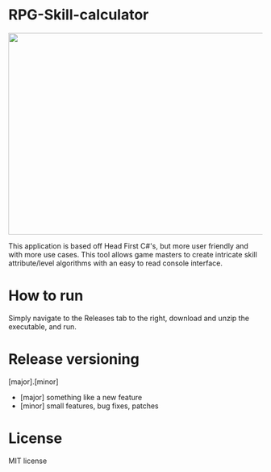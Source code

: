 # RPG-Skill-calculator

<img src="https://user-images.githubusercontent.com/64972947/125165468-09f61200-e165-11eb-9e8c-0d91c0ae647c.png" width="850" height="400" />

This application is based off Head First C#'s, but more user friendly and with more use cases.
This tool allows game masters to create intricate skill attribute/level algorithms with an easy to read console interface.

# How to run
Simply navigate to the Releases tab to the right, download and unzip the executable, and run.

# Release versioning
[major].[minor]
- [major] something like a new feature
- [minor] small features, bug fixes, patches
# License
MIT license
